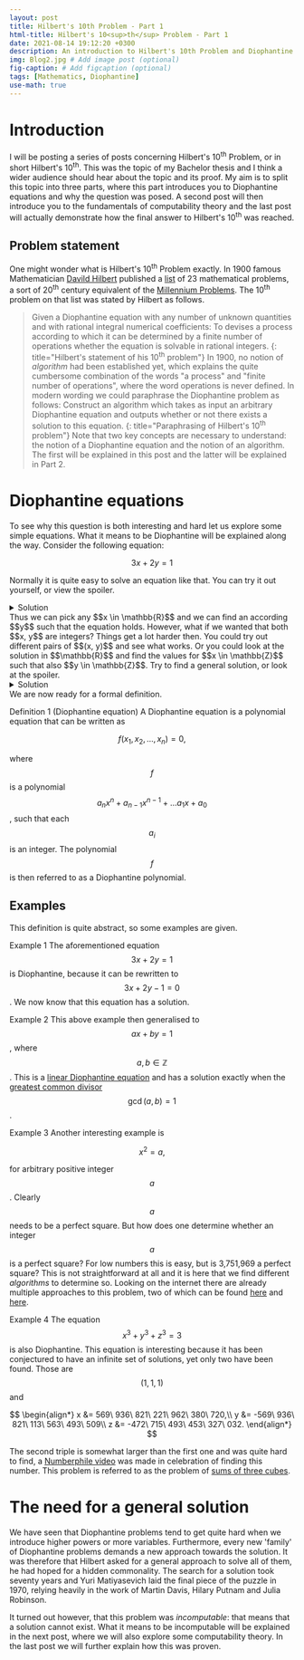 ```yaml
---
layout: post
title: Hilbert's 10th Problem - Part 1
html-title: Hilbert's 10<sup>th</sup> Problem - Part 1
date: 2021-08-14 19:12:20 +0300
description: An introduction to Hilbert's 10th Problem and Diophantine equations
img: Blog2.jpg # Add image post (optional)
fig-caption: # Add figcaption (optional)
tags: [Mathematics, Diophantine]
use-math: true
---
```

# Introduction
I will be posting a series of posts concerning Hilbert's 10<sup>th</sup> Problem, or in short Hilbert's 10<sup>th</sup>.
This was the topic of my Bachelor thesis and I think a wider audience should hear about the topic and its proof.
My aim is to split this topic into three parts, where this part introduces you to Diophantine equations and why the question was posed.
A second post will then introduce you to the fundamentals of computability theory and the last post will actually demonstrate how the final answer to Hilbert's 10<sup>th</sup> was reached.

## Problem statement
One might wonder what is Hilbert's 10<sup>th</sup> Problem exactly.
In 1900 famous Mathematician [Davild Hilbert][Hilbert] published a [list][23Problems] of 23 mathematical problems, a sort of 20<sup>th</sup> century equivalent of the [Millennium Problems][Milennium Problems].
The 10<sup>th</sup> problem on that list was stated by Hilbert as follows.
> Given a Diophantine equation with any number of unknown quantities and with rational integral numerical coefficients: To devises a process according to which it can be determined by a finite number of operations whether the equation is solvable in rational integers.
{: title="Hilbert's statement of his 10<sup>th</sup> problem"}
In 1900, no notion of _algorithm_ had been established yet, which explains the quite cumbersome combination of the words "a process" and "finite number of operations", where the word operations is never defined.
In modern wording we could paraphrase the Diophantine problem as follows:
> Construct an algorithm which takes as input an arbitrary Diophantine equation and outputs whether or not there exists a solution to this equation.
{: title="Paraphrasing of Hilbert's 10<sup>th</sup> problem"}
Note that two key concepts are necessary to understand: the notion of a Diophantine equation and the notion of an algorithm.
The first will be explained in this post and the latter will be explained in Part 2.

# Diophantine equations
To see why this question is both interesting and hard let us explore some simple equations.
What it means to be Diophantine will be explained along the way.
Consider the following equation:

$$ 3x + 2y = 1 $$

Normally it is quite easy to solve an equation like that. 
You can try it out yourself, or view the spoiler.
<details markdown="block"><summary class="solution-summary">Solution</summary>

$$
\begin{align*}
3x + 2y &= 1\\
2y &= 1 - 3x\\
y &= \frac{1}{2} - \frac{3}{2}x
\end{align*}
$$

</details>
Thus we can pick any $$x \in \mathbb{R}$$ and we can find an according $$y$$ such that the equation holds.
However, what if we wanted that both $$x, y$$ are integers?
Things get a lot harder then.
You could try out different pairs of $$(x, y)$$ and see what works.
Or you could look at the solution in $$\mathbb{R}$$ and find the values for $$x \in \mathbb{Z}$$ such that also $$y \in \mathbb{Z}$$.
Try to find a general solution, or look at the spoiler.
<details markdown="block"><summary class="solution-summary">Solution</summary>
When $$x$$ is a multiple of 2, observe that $$-\frac{3}{2}x$$ is an integer.
However, since we add $$\frac{1}{2}$$ to it, $$y$$ will never be an integer.
When $$x$$ is _not_ a multiple of 2, $$y$$ is guaranteed to be an integer.
Thus $$x = 2n + 1$$ for any $$n \in \mathbb{Z}$$.
Filling this in we get that 

$$
\begin{align*}
y &= \frac{1}{2} - \frac{3}{2}(2n + 1)\\
y &= \frac 1 2 - 3n + \frac 3 2\\
y &= 2 - 3n
\end{align*}
$$

Thus the Diophantine equation $$ 3x + 2y = 1 $$ has solutions $$(2n + 1, 2 - 3n)$$, where $$n \in \mathbb{Z}$$ .
</details>
We are now ready for a formal definition.

<span class="definition">Definition 1 (Diophantine equation)</span> A <span class="keyword-definition">Diophantine equation</span> is a polynomial equation that can be written as 

$$
f(x_1, x_2, \dots, x_n) = 0,
$$

where $$f$$ is a polynomial $$a_nx^n + a_{n-1}x^{n-1} + \dots a_1x + a_0$$, such that each $$a_i$$ is an integer.
The polynomial $$f$$ is then referred to as a <span class="keyword-definition">Diophantine polynomial</span>.

## Examples
This definition is quite abstract, so some examples are given.

<span class="example">Example 1</span> The aforementioned equation $$ 3x + 2y = 1 $$ is Diophantine, because it can be rewritten to $$ 3x + 2y - 1 = 0 $$. We now know that this equation has a solution.

<span class="example">Example 2</span> This above example then generalised to $$ax + by = 1 $$, where $$a, b \in \mathbb{Z}$$. This is a [linear Diophantine equation][linearDiophantine] and has a solution exactly when the [greatest common divisor][gcd] $$\operatorname{gcd}(a, b) = 1$$.

<span class="example">Example 3</span> Another interesting example is

$$ x^2 = a, $$

for arbitrary positive integer $$a$$.
Clearly $$a$$ needs to be a perfect square.
But how does one determine whether an integer $$a$$ is a perfect square? 
For low numbers this is easy, but is 3,751,969 a perfect square?
This is not straightforward at all and it is here that we find different _algorithms_ to determine so.
Looking on the internet there are already multiple approaches to this problem, two of which can be found [here][approach1] and [here][approach2].

<span class="example">Example 4</span> The equation
$$x^3 + y^3 + z^3 = 3$$
is also Diophantine. 
This equation is interesting because it has been conjectured to have an infinite set of solutions, yet only two have been found.
Those are $$(1, 1, 1)$$ and 

$$
\begin{align*}
x &= 569\ 936\ 821\ 221\ 962\ 380\ 720,\\
y &= -569\ 936\ 821\ 113\ 563\ 493\ 509\\
z &=  -472\ 715\ 493\ 453\ 327\ 032.
\end{align*}
$$

The second triple is somewhat larger than the first one and was quite hard to find, a [Numberphile video][numberphile] was made in celebration of finding this number.
This problem is referred to as the problem of [sums of three cubes][three cubes].

# The need for a general solution
We have seen that Diophantine problems tend to get quite hard when we introduce higher powers or more variables. 
Furthermore, every new 'family' of Diophantine problems demands a new approach towards the solution. 
It was therefore that Hilbert asked for a general approach to solve all of them, he had hoped for a hidden commonality.
The search for a solution took seventy years and Yuri Matiyasevich laid the final piece of the puzzle in 1970, relying heavily in the work of Martin Davis, Hilary Putnam and Julia Robinson.

It turned out however, that this problem was _incomputable_: that means that a solution cannot exist. 
What it means to be incomputable will be explained in the next post, where we will also explore some computability theory.
In the last post we will further explain how this was proven.

[Hilbert]: https://en.wikipedia.org/wiki/David_Hilbert
[23Problems]: https://en.wikipedia.org/wiki/Hilbert's_problems#Table_of_problems
[Milennium Problems]: https://www.claymath.org/millennium-problems
[linearDiophantine]: https://en.wikipedia.org/wiki/Diophantine_equation#Linear_Diophantine_equations
[gcd]: https://en.wikipedia.org/wiki/Greatest_common_divisor
[approach1]: https://www.urbanpro.com/class-ix-x-tuition/fastest-way-how-to-check-if-a-number-is-a
[approach2]: https://www.geeksforgeeks.org/check-if-given-number-is-perfect-square-in-cpp/
[numberphile]: https://www.youtube.com/watch?v=GXhzZAem7k0
[three cubes]: https://en.wikipedia.org/wiki/Sums_of_three_cubes